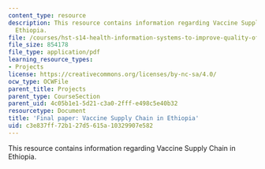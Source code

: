 ```yaml
---
content_type: resource
description: This resource contains information regarding Vaccine Supply Chain in
  Ethiopia.
file: /courses/hst-s14-health-information-systems-to-improve-quality-of-care-in-resource-poor-settings-spring-2012/c3e837ff72b127d5615a10329907e582_MITHST_S14S11_proj_vaccine.pdf
file_size: 854178
file_type: application/pdf
learning_resource_types:
- Projects
license: https://creativecommons.org/licenses/by-nc-sa/4.0/
ocw_type: OCWFile
parent_title: Projects
parent_type: CourseSection
parent_uid: 4c05b1e1-5d21-c3a0-2fff-e498c5e40b32
resourcetype: Document
title: 'Final paper: Vaccine Supply Chain in Ethiopia'
uid: c3e837ff-72b1-27d5-615a-10329907e582
---
```

This resource contains information regarding Vaccine Supply Chain in Ethiopia.